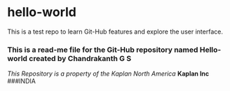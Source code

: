 # hello-world
This is a test repo to learn Git-Hub features and explore the user interface.
### This is a read-me file for the Git-Hub repository named Hello-world created by **Chandrakanth G S** 
*This Repository is a property of the Kaplan North America* **Kaplan Inc**
###INDIA
